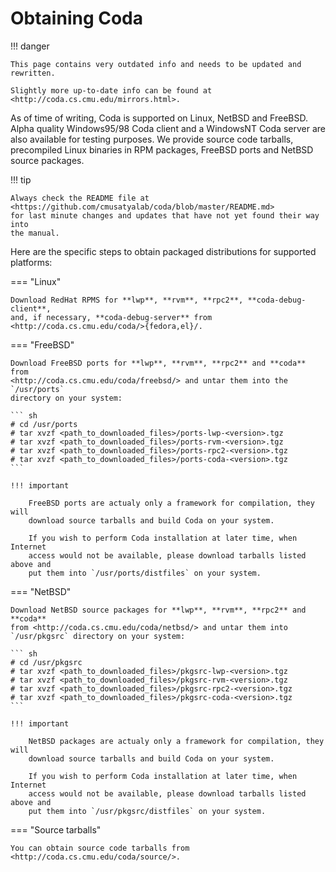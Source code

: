 # Obtaining Coda

!!! danger

    This page contains very outdated info and needs to be updated and rewritten.

    Slightly more up-to-date info can be found at <http://coda.cs.cmu.edu/mirrors.html>.

As of time of writing, Coda is supported on Linux, NetBSD and FreeBSD. Alpha
quality Windows95/98 Coda client and a WindowsNT Coda server are also available
for testing purposes.  We provide source code tarballs, precompiled Linux
binaries in RPM packages, FreeBSD ports and NetBSD source packages.

!!! tip

    Always check the README file at <https://github.com/cmusatyalab/coda/blob/master/README.md>
    for last minute changes and updates that have not yet found their way into
    the manual.

Here are the specific steps to obtain packaged distributions for supported
platforms:

=== "Linux"

    Download RedHat RPMS for **lwp**, **rvm**, **rpc2**, **coda-debug-client**,
    and, if necessary, **coda-debug-server** from
    <http://coda.cs.cmu.edu/coda/>{fedora,el}/.

=== "FreeBSD"

    Download FreeBSD ports for **lwp**, **rvm**, **rpc2** and **coda** from
    <http://coda.cs.cmu.edu/coda/freebsd/> and untar them into the `/usr/ports`
    directory on your system:

    ``` sh
    # cd /usr/ports
    # tar xvzf <path_to_downloaded_files>/ports-lwp-<version>.tgz
    # tar xvzf <path_to_downloaded_files>/ports-rvm-<version>.tgz
    # tar xvzf <path_to_downloaded_files>/ports-rpc2-<version>.tgz
    # tar xvzf <path_to_downloaded_files>/ports-coda-<version>.tgz
    ```

    !!! important

        FreeBSD ports are actualy only a framework for compilation, they will
        download source tarballs and build Coda on your system.

        If you wish to perform Coda installation at later time, when Internet
        access would not be available, please download tarballs listed above and
        put them into `/usr/ports/distfiles` on your system.

=== "NetBSD"

    Download NetBSD source packages for **lwp**, **rvm**, **rpc2** and **coda**
    from <http://coda.cs.cmu.edu/coda/netbsd/> and untar them into
    `/usr/pkgsrc` directory on your system:

    ``` sh
    # cd /usr/pkgsrc
    # tar xvzf <path_to_downloaded_files>/pkgsrc-lwp-<version>.tgz
    # tar xvzf <path_to_downloaded_files>/pkgsrc-rvm-<version>.tgz
    # tar xvzf <path_to_downloaded_files>/pkgsrc-rpc2-<version>.tgz
    # tar xvzf <path_to_downloaded_files>/pkgsrc-coda-<version>.tgz
    ```

    !!! important

        NetBSD packages are actualy only a framework for compilation, they will
        download source tarballs and build Coda on your system.

        If you wish to perform Coda installation at later time, when Internet
        access would not be available, please download tarballs listed above and
        put them into `/usr/pkgsrc/distfiles` on your system.

=== "Source tarballs"

    You can obtain source code tarballs from <http://coda.cs.cmu.edu/coda/source/>.

